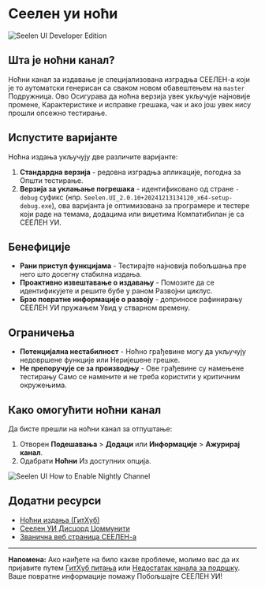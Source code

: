 # Сеелен уи ноћи

![Seelen UI Developer Edition](https://github.com/user-attachments/assets/76634b49-7b09-4ef2-9643-e93542309f5d)

## Шта је ноћни канал?

Ноћни канал за издавање је специјализована изградња СЕЕЛЕН-а који је то
аутоматски генерисан са сваком новом обавештењем на `master` Подружница. Ово
Осигурава да ноћна верзија увек укључује најновије промене, Карактеристике и
исправке грешака, чак и ако још увек нису прошли опсежно тестирање.

## Испустите варијанте

Ноћна издања укључују две различите варијанте:

1. **Стандардна верзија** - редовна изградња апликације, погодна за Општи
   тестирање.
2. **Верзија за уклањање погрешака** - идентификовано од стране `-debug` суфикс
   (нпр. `Seelen.UI_2.0.10+20241213134120_x64-setup-debug.exe`), ова варијанта
   је оптимизована за програмере и тестере који раде на темама, додацима или
   виџетима Компатибилан је са СЕЕЛЕН УИ.

## Бенефиције

- **Рани приступ функцијама** - Тестирајте најновија побољшања пре него што
  досегну стабилна издања.
- **Проактивно извештавање о издавању** - Помозите да се идентификујете и решите
  бубе у раном Развојни циклус.
- **Брзо повратне информације о развоју** - доприносе рафинирању СЕЕЛЕН УИ
  пружањем Увид у стварном времену.

## Ограничења

- **Потенцијална нестабилност** - Ноћно грађевине могу да укључују недовршене
  функције или Неријешене грешке.
- **Не препоручује се за производњу** - Ове грађевине су намењене тестирању Само
  се намените и не треба користити у критичним окружењима.

## Како омогућити ноћни канал

Да бисте прешли на ноћни канал за отпуштање:

1. Отворен **Подешавања** > **Додаци** или **Информације** > **Ажурирај канал**.
2. Одабрати **Ноћни** Из доступних опција.

![Seelen UI How to Enable Nightly Channel](https://github.com/user-attachments/assets/ae88aeac-98cc-4424-a9e7-fb59740b694e)

## Додатни ресурси

- [Ноћни издања (ГитХуб)](https://github.com/eythaann/Seelen-UI/releases/tag/nightly)
- [Сеелен УИ Дисцорд Цоммунити](https://discord.gg/ABfASx5ZAJ)
- [Званична веб страница СЕЕЛЕН-а](https://seelen.io)

---

**Напомена:** Ако наиђете на било какве проблеме, молимо вас да их пријавите
путем [ГитХуб питања](https://github.com/eythaann/Seelen-UI/issues) или
[Недостатак канала за подршку](https://discord.gg/ABfASx5ZAJ). Ваше повратне
информације помажу Побољшајте СЕЕЛЕН УИ!
